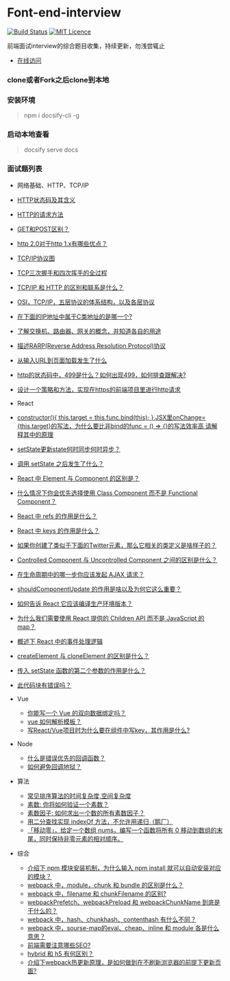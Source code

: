 # Font-end-interview

[![Build Status](https://travis-ci.org/nieyafei/front-end-interview.svg?branch=master)](https://travis-ci.org/nieyafei/front-end-interview)
[![MIT Licence](https://badges.frapsoft.com/os/mit/mit.svg?v=103)](https://opensource.org/licenses/mit-license.php)

前端面试interview的综合题目收集，持续更新，勿浅尝辄止

- [在线访问](http://codehtml.cn/front-end-interview)

### clone或者Fork之后clone到本地

### 安装环境
> npm i docsify-cli -g

### 启动本地查看
> docsify serve docs

### 面试题列表

* 网络基础、HTTP、TCP/IP
* [HTTP状态码及其含义](./docs/basic.md)
* [HTTP的请求方法](./docs/http-request.md)
* [<span></span>GET和POST区别？](./docs/http-get-post.md)
* [http 2.0对于http 1.x有哪些优点？](./docs/http/http-1.md)
* [TCP/IP协议图](./docs/http/tcp-ip-1.md)
* [TCP三次握手和四次挥手的全过程](./docs/http/http-3.md)
* [TCP/IP 和 HTTP 的区别和联系是什么？](./docs/http/http-2.md)
* [OSI，TCP/IP，五层协议的体系结构，以及各层协议](./docs/http/http-bas.md)
* [在下面的IP地址中属于C类地址的是哪一个?](./docs/http/http-4.md)
* [了解交换机、路由器、网关的概念，并知道各自的用途](./docs/http/http-5.md)
* [描述RARP(Reverse Address Resolution Protocol)协议](./docs/http/http-6.md)
* [从输入URL到页面加载发生了什么](./docs/http/http-7.md)
* [http的状态码中，499是什么？如何出现499，如何排查跟解决?](./docs/http/http-8.md)
* [设计一个策略和方法，实现在https的前端项目里进行http请求](./docs/http/http-9.md)

* React
* [constructor(){ this.target = this.func.bind(this); },JSX里onChange={this.target}的写法，为什么要比非bind的func = () => {}的写法效率高 请解释其中的原理](./docs/react/re-17.md)
* [setState更新state何时同步何时异步？](./docs/react/re-16.md)
* [调用 setState 之后发生了什么？](./docs/react/re-1.md)
* [React 中 Element 与 Component 的区别是？](./docs/react/re-2.md)
* [什么情况下你会优先选择使用 Class Component 而不是 Functional Component？](./docs/react/re-3.md)
* [React 中 refs 的作用是什么？](./docs/react/re-4.md)
* [React 中 keys 的作用是什么？](./docs/react/re-5.md)
* [如果你创建了类似于下面的Twitter元素，那么它相关的类定义是啥样子的？](./docs/react/re-6.md)
* [Controlled Component 与 Uncontrolled Component 之间的区别是什么？](./docs/react/re-7.md)
* [在生命周期中的哪一步你应该发起 AJAX 请求？](./docs/react/re-8.md)
* [shouldComponentUpdate 的作用是啥以及为何它这么重要？](./docs/react/re-9.md)
* [如何告诉 React 它应该编译生产环境版本？](./docs/react/re-10.md)
* [为什么我们需要使用 React 提供的 Children API 而不是 JavaScript 的 map？](./docs/react/re-11.md)
* [概述下 React 中的事件处理逻辑](./docs/react/re-12.md)
* [createElement 与 cloneElement 的区别是什么？](./docs/react/re-13.md)
* [传入 setState 函数的第二个参数的作用是什么？](./docs/react/re-14.md)
* [此代码块有错误吗？](./docs/react/re-15.md)    

* Vue
  * [你能写一个 Vue 的双向数据绑定吗？](./docs/vue/v-1.md)
  * [vue 如何解析模板？](./docs/vue/temp.md)
  * [写React/Vue项目时为什么要在组件中写key，其作用是什么?](./docs/vue/v-2.md)

* Node
  * [什么是错误优先的回调函数？](./docs/node/n-1.md)
  * [如何避免回调地狱？](./docs/node/n-2.md)

* 算法
  * [<span></span>常见排序算法的时间复杂度,空间复杂度](./docs/algorithm-1.md)
  * [素数: 你将如何验证一个素数？](./docs/algorithm/alg-2.md)
  * [素数因子: 如何求出一个数的所有素数因子？](./docs/algorithm/alg-3.md)
  * [用二分查找实现 indexOf 方法，不允许用递归（鹅厂）](./docs/algorithm/alg-4.md)
  * [「移动零」，给定一个数组 nums，编写一个函数将所有 0 移动到数组的末尾，同时保持非零元素的相对顺序。](./docs/algorithm/alg-5.md)

* 综合
  * [介绍下 npm 模块安装机制，为什么输入 npm install 就可以自动安装对应的模块？](./docs/compre/com-1.md)
  * [webpack 中，module，chunk 和 bundle 的区别是什么？](./docs/compre/com-2.md)
  * [webpack 中，filename 和 chunkFilename 的区别?](./docs/compre/com-3.md)
  * [webpackPrefetch、webpackPreload 和 webpackChunkName 到底是干什么的？](./docs/compre/com-4.md)
  * [webpack 中，hash、chunkhash、contenthash 有什么不同？](./docs/compre/com-5.md)
  * [webpack 中，sourse-map的eval、cheap、inline 和 module 各是什么意思？](./docs/compre/com-6.md)
  * [<span></span>前端需要注意哪些SEO?](./docs/inv-1.md)  
  * [hybrid 和 h5 有何区别？](./docs/compre/hybrid-h5.md)
  * [介绍下webpack热更新原理，是如何做到在不刷新浏览器的前提下更新页面?](./docs/compre/webpack-hot.md)